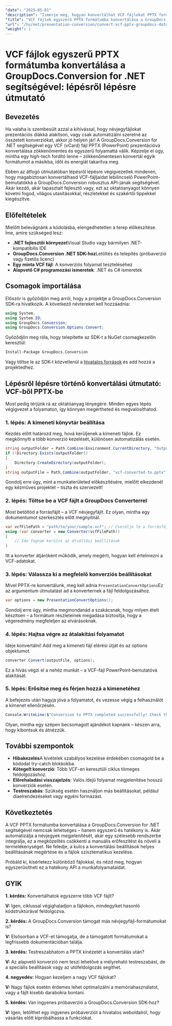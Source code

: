 ```yaml
---
"date": "2025-05-01"
"description": "Ismerje meg, hogyan konvertálhat VCF fájlokat PPTX formátumba a GroupDocs.Conversion for .NET segítségével. Ez a lépésről lépésre szóló útmutató bemutatja a beállítást, az átalakítást és az alkalmazásokba való integrációt."
"title": "VCF fájlok egyszerű PPTX formátumba konvertálása a GroupDocs.Conversion for .NET segítségével – lépésről lépésre útmutató"
"url": "/hu/net/presentation-conversion/convert-vcf-pptx-groupdocs-dotnet/"
"weight": 1
---
```


# VCF fájlok egyszerű PPTX formátumba konvertálása a GroupDocs.Conversion for .NET segítségével: lépésről lépésre útmutató

## Bevezetés

Ha valaha is szembesült azzal a kihívással, hogy névjegyfájlokat prezentációs diákká alakítson, vagy csak automatizálni szeretné az összetett konverziókat, akkor jó helyen jár! A GroupDocs.Conversion for .NET segítségével egy VCF (vCard) fájl PPTX (PowerPoint) prezentációvá konvertálása zökkenőmentes és egyszerű folyamattá válik. Képzelje el úgy, mintha egy high-tech fordító lenne – zökkenőmentesen konvertál egyik formátumot a másikba, időt és energiát takarítva meg. 

Ebben az átfogó útmutatóban lépésről lépésre végigvezetlek mindenen, hogy magabiztosan konvertálhasd VCF-fájljaidat lebilincselő PowerPoint-bemutatókká a GroupDocs.Conversion robusztus API-jának segítségével. Akár kezdő, akár tapasztalt fejlesztő vagy, ezt az oktatóanyagot könnyen követni fogod, világos utasításokkal, részletekkel és szakértői tippekkel kiegészítve.


## Előfeltételek

Mielőtt belevágnánk a kódolásba, elengedhetetlen a terep előkészítése. Íme, amire szükséged lesz:

- **.NET fejlesztői környezet**Visual Studio vagy bármilyen .NET-kompatibilis IDE
- **GroupDocs.Conversion .NET SDK-hoz**Letöltés és telepítés (próbaverzió vagy fizetős licenc)
- **Egy minta VCF fájl**: A konverziós folyamat teszteléséhez
- **Alapvető C# programozási ismeretek**: .NET és C# ismeretek


## Csomagok importálása

Először is győződjön meg arról, hogy a projektje a GroupDocs.Conversion SDK-ra hivatkozik. A következő névtereket kell hozzáadnia:

```csharp
using System;
using System.IO;
using GroupDocs.Conversion;
using GroupDocs.Conversion.Options.Convert;
```

Győződjön meg róla, hogy telepítette az SDK-t a NuGet csomagkezelőn keresztül:

```bash
Install-Package GroupDocs.Conversion
```

Vagy töltse le az SDK-t közvetlenül a [hivatalos források](https://releases.groupdocs.com/conversion/net/) és add hozzá a projektedhez.


## Lépésről lépésre történő konvertálási útmutató: VCF-ből PPTX-be

Most pedig térjünk rá az oktatóanyag lényegére. Minden egyes lépés végigvezet a folyamaton, így könnyen megértheted és megvalósíthatod.


### 1. lépés: A kimeneti könyvtár beállítása

Kezdés előtt határozd meg, hová kerüljenek a kimeneti fájlok. Ez megkönnyíti a több konverzió kezelését, különösen automatizálás esetén.

```csharp
string outputFolder = Path.Combine(Environment.CurrentDirectory, "Output");
if (!Directory.Exists(outputFolder))
{
    Directory.CreateDirectory(outputFolder);
}
string outputFile = Path.Combine(outputFolder, "vcf-converted-to.pptx");
```

Gondolj erre úgy, mint a munkaterületed előkészítésére, mielőtt elkezdenél egy kézműves projektet – tiszta és szervezett!


### 2. lépés: Töltse be a VCF fájlt a GroupDocs Converterrel

Most betöltöd a forrásfájlt – a VCF névjegyfájlt. Ez olyan, mintha egy dokumentumot szerkesztés előtt megnyitnál.

```csharp
var vcfFilePath = "path/to/your/sample.vcf"; // Cserélje le a forrásfájl elérési útjára
using (var converter = new Converter(vcfFilePath))
{
    // Ide fognak kerülni az átváltási beállítások
}
```

Itt a konverter átjáróként működik, amely megérti, hogyan kell értelmezni a VCF-adatokat.


### 3. lépés: Válassza ki a megfelelő konverziós beállításokat

Mivel PPTX-re konvertálunk, meg kell adnia `PresentationConvertOptions`Ez az argumentum útmutatást ad a konverternek a fájl feldolgozásához.

```csharp
var options = new PresentationConvertOptions();
```

Gondolj erre úgy, mintha megmondanád a szakácsnak, hogy milyen ételt készítsen – a formátum részleteinek megadása biztosítja, hogy a végeredmény megfeleljen az elvárásoknak.


### 4. lépés: Hajtsa végre az átalakítási folyamatot

Ideje konvertálni! Add meg a kimeneti fájl elérési útját és az options objektumot.

```csharp
converter.Convert(outputFile, options);
```

Ez a hívás végzi el a nehéz munkát – a VCF-fájl PowerPoint-bemutatóvá alakítását.


### 5. lépés: Erősítse meg és férjen hozzá a kimenetéhez

A befejezés után hagyja jóvá a folyamatot, és vezesse végig a felhasználót a kimenet ellenőrzésén.

```csharp
Console.WriteLine($"Conversion to PPTX completed successfully! Check the output at {outputFolder}");
```

Olyan, mintha egy szépen becsomagolt ajándékot kapnánk – készen arra, hogy kibontsuk és átnézzük.


## További szempontok

- **Hibakezelés**A kivételek szabályos kezelése érdekében csomagold be a kódodat try-catch blokkokba.
- **Kötegelt konverzió**: Több VCF-en keresztüli ciklus tömeges feldolgozáshoz.
- **Előrehaladási visszajelzés**: Valós idejű folyamat megjelenítése hosszú konverziók esetén.
- **Testreszabás**: Szükség esetén használjon más beállításokat, például diaelrendezéseket vagy egyéni formázást.


## Következtetés

A VCF PPTX formátumba konvertálása a GroupDocs.Conversion for .NET segítségével nemcsak lehetséges – hanem egyszerű és hatékony is. Akár automatizálja a névjegyek megjelenítését, akár egy szélesebb rendszerbe integrálja, ez a megközelítés csökkenti a manuális erőfeszítést és növeli a termelékenységet. Ne feledje, a kulcs a konvertálási beállítások helyes beállításának megértése és a fájlok szisztematikus kezelése.

Próbáld ki, kísérletezz különböző fájlokkal, és nézd meg, hogyan egyszerűsítheti ez a hatékony API a munkafolyamataidat.


## GYIK

**1. kérdés:** Konvertálhatok egyszerre több VCF fájlt?  

**V:** Igen, ciklussal végighaladjon a fájlokon, mindegyiket hasonló kódstruktúrával feldolgozva.

**2. kérdés:** A GroupDocs.Conversion támogat más névjegyfájl-formátumokat is?  

**V:** Elsősorban a VCF-et támogatja, de a támogatott formátumokat a legfrissebb dokumentációban találja.

**3. kérdés:** Testreszabhatom a PPTX kinézetét a konvertálás után?  

**V:** Az alapvető konverzió nem teszi lehetővé a mélyreható testreszabást, de a speciális beállítások vagy az utófeldolgozás segíthet.

**4. negyedév:** Hogyan kezeljem a nagy VCF fájlokat?  

**V:** Nagy fájlok esetén érdemes lehet optimalizálni a memóriahasználatot, vagy a fájlt kisebb darabokra bontani.

**5. kérdés:** Van ingyenes próbaverzió a GroupDocs.Conversion SDK-hoz?  

**V:** Igen, letölthet egy ingyenes próbaverziót a hivatalos weboldalról, hogy vásárlás előtt kipróbálhassa a funkciókat.